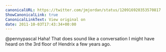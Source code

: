 ```yaml
---
canonicalURL: https://twitter.com/jmjordan/status/120916920353570817
ShowCanonicalLink: true
CanonicalLinkText: View original on
date: 2011-10-03T17:43:34+00:00
---
```

@pennypascal Haha! That does sound like a conversation I might have heard on the 3rd floor of Hendrix a few years ago.